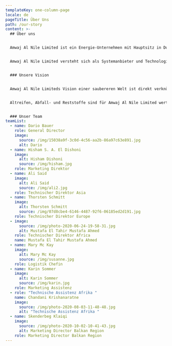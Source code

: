 ```yaml
---
templateKey: one-column-page
locale: de
pageTitle: Über Uns
path: /our-story
content: >-
  ## Über uns


  Amwaj Al Nile Limited ist ein Energie-Unternehmen mit Hauptsitz in Dubai und einer Niederlassung, unter dem Namen Renergy, in Berlin.


  Amwaj Al Nile Limited versteht sich als Systemanbieter und Technologielieferant von innovativen, ökologischen und hoch profitablen Umwelttechnologien in den Know-How-Bereichen Recycling und Verwertung. Wir liefern schlüsselfertige Lösungen, zugeschnitten auf Ihre Bedürfnisse ohne Investition. Dabei konzentriert sich Amwaj Al Nile vorrangig auf zwei Geschäftsbereiche; Energiegewinnung aus Abfällen und Reifenrecycling.


  ### Unsere Vision


  Amwaj Al Nile Limiteds Vision einer saubereren Welt ist direkt verknüpft mit der Umwandlung von Abfallprodukten in wertvolle Rohstoffe – und das bei hohen Renditen. Ein ökologischer Anspruch schließt nicht länger ökonomischen Erfolg aus. Ständig wachsende Müll- und Altreifenberge zwingen weltweit zu verstärkten Bemühungen für ökologisch und ökonomisch sinnvolle Lösungen. Unter konsequenter Berücksichtigung dieser Aspekte begann Amwaj Al Nile Limited vor vielen Jahren die Entwicklung von Reifen- bzw. Restmüllverwertungssystemen, die heute den weltweit höchsten Stand der Technik darstellen und erstmals dem Nutzer dieser Technologie eine bislang nicht vorhandene Effektivität und Rentabilität sowie dem Investor eine überdurchschnittlich hohe Rendite des eingesetzten Kapitals ermöglichen.


  Altreifen, Abfall- und Reststoffe sind für Amwaj Al Nile Limited wertvolle Rohstoffressourcen. Sie einfach nur entsorgen oder zu verbrennen, entspricht nicht unserer Vision.


  ### Unser Team
teamList:
  - name: Dario Bauer
    role: General Director
    image:
      source: /img/15038a9f-3c0d-4c56-aa2b-86a97c63e891.jpg
      alt: Dario
  - name: Hisham S. A. El Dishoni
    image:
      alt: Hisham Dishoni
      source: /img/hisham.jpg
    role: Marketing Direktor
  - name: Ali Said
    image:
      alt: Ali Said
      source: /img/ali2.jpg
    role: Technischer Direktor Asia
  - name: Thorsten Schmitt
    image:
      alt: Thorsten Schmitt
      source: /img/07d8cbe4-6146-4487-92f6-06185ed2d191.jpg
    role: Technischer Direktor Europe
  - image:
      source: /img/photo-2020-06-24-19-58-31.jpg
      alt: Mustafa El Tahir Mustafa Ahmed
    role: Technischer Direktor Africa
    name: Mustafa El Tahir Mustafa Ahmed
  - name: Mary Mc Kay
    image:
      alt: Mary Mc Kay
      source: /img/susanne.jpg
    role: Logistik Chefin
  - name: Karin Sommer
    image:
      alt: Karin Sommer
      source: /img/karin.jpg
    role: Marketing Assistenz
  - role: "Technische Assistenz Afrika "
    name: Chandani Krishanaratne
    image:
      source: /img/photo-2020-08-03-11-48-48.jpg
      alt: "Technische Assistenz Afrika "
  - name: Skenderbeg Klaiqi
    image:
      source: /img/photo-2020-10-02-10-41-43.jpg
      alt: Marketing Director Balkan Region
    role: Marketing Director Balkan Region
---
```

